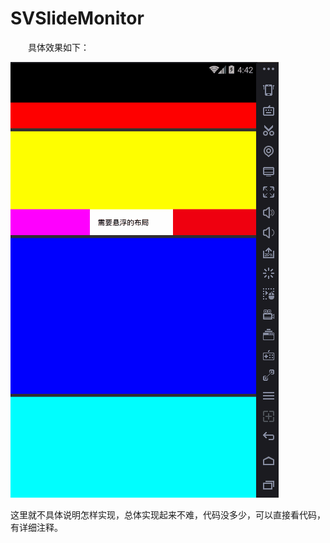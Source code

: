 # SVSlideMonitor

&emsp;&emsp;具体效果如下：

![](img/SVSlideMonitor.gif)

这里就不具体说明怎样实现，总体实现起来不难，代码没多少，可以直接看代码，有详细注释。

